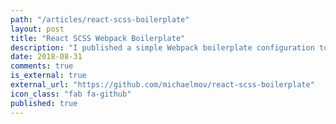 ```yaml
---
path: "/articles/react-scss-boilerplate"
layout: post
title: "React SCSS Webpack Boilerplate"
description: "I published a simple Webpack boilerplate configuration to be used as a starting point for my React/SCSS projects."
date: 2018-08-31
comments: true
is_external: true
external_url: "https://github.com/michaelmov/react-scss-boilerplate"
icon_class: "fab fa-github"
published: true
---
```

